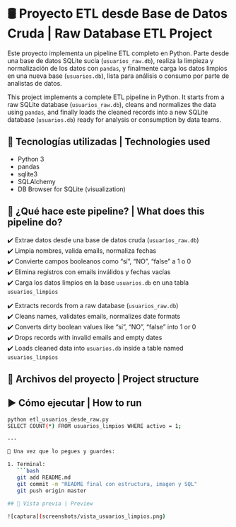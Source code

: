 # 🛢️ Proyecto ETL desde Base de Datos Cruda | Raw Database ETL Project
Este proyecto implementa un pipeline ETL completo en Python. Parte desde una base de datos SQLite sucia (`usuarios_raw.db`), realiza la limpieza y normalización de los datos con `pandas`, y finalmente carga los datos limpios en una nueva base (`usuarios.db`), lista para análisis o consumo por parte de analistas de datos.

This project implements a complete ETL pipeline in Python. It starts from a raw SQLite database (`usuarios_raw.db`), cleans and normalizes the data using `pandas`, and finally loads the cleaned records into a new SQLite database (`usuarios.db`) ready for analysis or consumption by data teams.

## 🔧 Tecnologías utilizadas | Technologies used
- Python 3  
- pandas  
- sqlite3  
- SQLAlchemy  
- DB Browser for SQLite (visualization)

## 🧪 ¿Qué hace este pipeline? | What does this pipeline do?
✔️ Extrae datos desde una base de datos cruda (`usuarios_raw.db`)  
✔️ Limpia nombres, valida emails, normaliza fechas  
✔️ Convierte campos booleanos como “sí”, “NO”, “false” a 1 o 0  
✔️ Elimina registros con emails inválidos y fechas vacías  
✔️ Carga los datos limpios en la base `usuarios.db` en una tabla `usuarios_limpios`

✔️ Extracts records from a raw database (`usuarios_raw.db`)  
✔️ Cleans names, validates emails, normalizes date formats  
✔️ Converts dirty boolean values like “sí”, “NO”, “false” into 1 or 0  
✔️ Drops records with invalid emails and empty dates  
✔️ Loads cleaned data into `usuarios.db` inside a table named `usuarios_limpios`

## 📂 Archivos del proyecto | Project structure

## ▶️ Cómo ejecutar | How to run
```bash
python etl_usuarios_desde_raw.py
SELECT COUNT(*) FROM usuarios_limpios WHERE activo = 1;

---

📌 Una vez que lo pegues y guardes:

1. Terminal:
   ```bash
   git add README.md
   git commit -m "README final con estructura, imagen y SQL"
   git push origin master

## 📸 Vista previa | Preview

![captura](screenshots/vista_usuarios_limpios.png)

